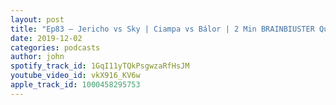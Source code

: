 ```yaml
---
layout: post
title: "Ep83 – Jericho vs Sky | Ciampa vs Bálor | 2 Min BRAINBIUSTER Quiz | NXT vs AEW wk.9"
date: 2019-12-02
categories: podcasts
author: john
spotify_track_id: 1GqI11yTQkPsgwzaRfHsJM
youtube_video_id: vkX916_KV6w
apple_track_id: 1000458295753
---
```

